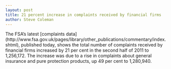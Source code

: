 ```yaml
---
layout: post
title: 21 percent increase in complaints received by financial firms
author: Steve Coleman
---
```

<p></p>
The FSA’s latest [complaints
data](http://www.fsa.gov.uk/pages/library/other_publications/commentary/index.shtml),
published today, shows the total number of complaints received by financial
firms increased by 21 per cent in the second half of 2011 to 1,256,172. The
increase was due to a rise in complaints about general insurance and pure
protection products, up 49 per cent to 1,280,940.
